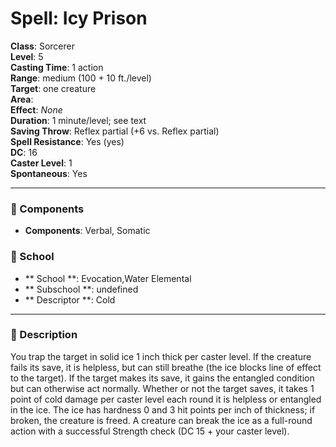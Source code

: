 
# Spell: Icy Prison
**Class**: Sorcerer  
**Level**: 5  
**Casting Time**: 1 action  
**Range**: medium (100 + 10 ft./level)  
**Target**: one creature  
**Area**:   
**Effect**: _None_  
**Duration**: 1 minute/level; see text  
**Saving Throw**: Reflex partial (+6 vs. Reflex partial)  
**Spell Resistance**: Yes (yes)  
**DC**: 16  
**Caster Level**: 1  
**Spontaneous**: Yes

---

### 🔮 Components
- **Components**: Verbal, Somatic

### 🏫 School
- ** School **: Evocation,Water Elemental
- ** Subschool **: undefined
- ** Descriptor **: Cold
---

### 📜 Description
You trap the target in solid ice 1 inch thick per caster level. If the creature fails its save, it is helpless, but can still breathe (the ice blocks line of effect to the target). If the target makes its save, it gains the entangled condition but can otherwise act normally. Whether or not the target saves, it takes 1 point of cold damage per caster level each round it is helpless or entangled in the ice. The ice has hardness 0 and 3 hit points per inch of thickness; if broken, the creature is freed. A creature can break the ice as a full-round action with a successful Strength check (DC 15 + your caster level).
